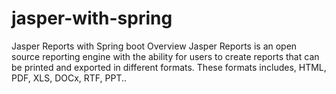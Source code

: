 # jasper-with-spring
Jasper Reports with Spring boot
Overview
Jasper Reports is an open source reporting engine with the ability for users to create reports that can be printed and exported in different formats. These formats includes, HTML, PDF, XLS, DOCx, RTF, PPT..
